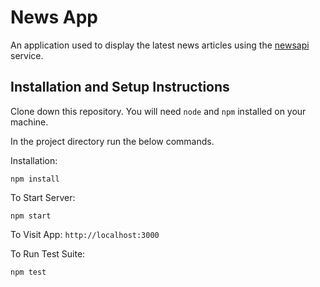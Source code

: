 # News App

An application used to display the latest news articles using the [newsapi](https://newsapi.org/) service. 

## Installation and Setup Instructions

Clone down this repository. You will need `node` and `npm` installed on your machine.

In the project directory run the below commands.  

Installation:

`npm install`  

To Start Server:

`npm start`

To Visit App:
`http://localhost:3000` 

To Run Test Suite:  

`npm test`  
 
